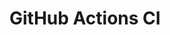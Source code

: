 # GitHub Actions CI













































































































































































































































































































































































































































































































































































































































































































































































































































































































































































































































































































































































































































































































































































































































































































































































































































































































































































































































































































































































































































































































































































